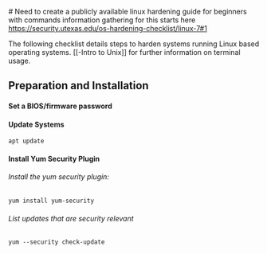 
*#* Need to create a publicly available linux hardening guide for beginners with commands 
information gathering for this starts here
https://security.utexas.edu/os-hardening-checklist/linux-7#1

The following checklist details steps to harden systems running Linux based operating systems.  [[-Intro to Unix]] for further information on terminal usage.


## Preparation and Installation
#### Set a BIOS/firmware password

#### Update Systems
	apt update

#### Install Yum Security Plugin
###### Install the yum security plugin:
	yum install yum-security

###### List updates that are security relevant
	yum --security check-update

